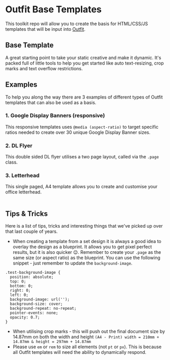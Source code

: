 # Outfit Base Templates

This toolkit repo will allow you to create the basis for HTML/CSS/JS templates that will be input into <a href="https://outfit.io">Outfit</a>.

## Base Template
A great starting point to take your static creative and make it dynamic. It's packed full of little tools to help you get started like auto text-resizing, crop marks and text overflow restrictions. 

## Examples
To help you along the way there are 3 examples of different types of Outfit templates that can also be used as a basis. 

### 1. Google Display Banners (responsive)
This responsive templates uses `@media (aspect-ratio)` to target specific ratios needed to create over 30 unique Google Display Banner sizes. 

### 2. DL Flyer
This double sided DL flyer utilises a two page layout, called via the `.page` class.

### 3. Letterhead
This single paged, A4 template allows you to create and customise your office letterhead.
<br>
<br>
## Tips & Tricks
Here is a list of tips, tricks and interesting things that we've picked up over that last couple of years.

* When creating a template from a set design it is always a good idea to overlay the design as a blueprint. It allows you to get pixel perfect results, but it is also quicker 😉. Remember to create your `.page` as the same size (or aspect ratio) as the blueprint. You can use the following snippet - just remember to update the `background-image`.

```
.test-background-image {
  position: absolute;
  top: 0;
  bottom: 0;
  right: 0;
  left: 0;
  background-image: url('');
  background-size: cover;
  background-repeat: no-repeat;
  pointer-events: none;
  opacity: 0.7;
}
```

* When utilising crop marks - this will push out the final document size by 14.87mm on both the width and height `(A4 - Print) width = 210mm + 14.87mm & height = 297mm + 14.87mm`
* Please use `em` or `rem` to size all elements (not `pt` or `px`). This is because all Outfit templates will need the ability to dynamically respond.